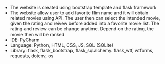 <ul>
  <li>The website is created using bootstrap template and flask framework</li>
  <li>The website allow user to add favorite flim name and it will obtain related movies using API. The user then can select
  the intended movie, given the rating and reivew before added into a favorite movie list. The rating and review can be change anytime.
  Depend on the rating, the movie then will be ranked</li>
  <li>IDE: PyCharm</li>
  <li>Language: Python, HTML, CSS, JS, SQL (SQLite)</li>
  <li>Library: flask, flask_bootstrap, flask_sqlalchemy. flask_wtf, wtforms, requests, dotenv, os</li>
</ul>
